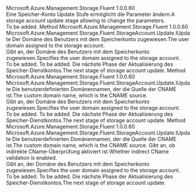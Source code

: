 <Type Name="IWithCustomDomain" FullName="Microsoft.Azure.Management.Storage.Fluent.StorageAccount.Update.IWithCustomDomain">
  <TypeSignature Language="C#" Value="public interface IWithCustomDomain" />
  <TypeSignature Language="ILAsm" Value=".class public interface auto ansi abstract IWithCustomDomain" />
  <TypeSignature Language="DocId" Value="T:Microsoft.Azure.Management.Storage.Fluent.StorageAccount.Update.IWithCustomDomain" />
  <TypeSignature Language="VB.NET" Value="Public Interface IWithCustomDomain" />
  <TypeSignature Language="F#" Value="type IWithCustomDomain = interface" />
  <AssemblyInfo>
    <AssemblyName>Microsoft.Azure.Management.Storage.Fluent</AssemblyName>
    <AssemblyVersion>1.0.0.60</AssemblyVersion>
  </AssemblyInfo>
  <Interfaces />
  <Docs>
    <summary>
            <span data-ttu-id="79f89-101">Eine Speicher-Konto Update Stufe ermöglicht die Parameter ändern.</span><span class="sxs-lookup"><span data-stu-id="79f89-101">A storage account update stage allowing to change the parameters.</span></span>
            </summary>
    <remarks>To be added.</remarks>
  </Docs>
  <Members>
    <Member MemberName="WithCustomDomain">
      <MemberSignature Language="C#" Value="public Microsoft.Azure.Management.Storage.Fluent.StorageAccount.Update.IUpdate WithCustomDomain (Microsoft.Azure.Management.Storage.Fluent.Models.CustomDomain customDomain);" />
      <MemberSignature Language="ILAsm" Value=".method public hidebysig newslot virtual instance class Microsoft.Azure.Management.Storage.Fluent.StorageAccount.Update.IUpdate WithCustomDomain(class Microsoft.Azure.Management.Storage.Fluent.Models.CustomDomain customDomain) cil managed" />
      <MemberSignature Language="DocId" Value="M:Microsoft.Azure.Management.Storage.Fluent.StorageAccount.Update.IWithCustomDomain.WithCustomDomain(Microsoft.Azure.Management.Storage.Fluent.Models.CustomDomain)" />
      <MemberSignature Language="F#" Value="abstract member WithCustomDomain : Microsoft.Azure.Management.Storage.Fluent.Models.CustomDomain -&gt; Microsoft.Azure.Management.Storage.Fluent.StorageAccount.Update.IUpdate" Usage="iWithCustomDomain.WithCustomDomain customDomain" />
      <MemberType>Method</MemberType>
      <AssemblyInfo>
        <AssemblyName>Microsoft.Azure.Management.Storage.Fluent</AssemblyName>
        <AssemblyVersion>1.0.0.60</AssemblyVersion>
      </AssemblyInfo>
      <ReturnValue>
        <ReturnType>Microsoft.Azure.Management.Storage.Fluent.StorageAccount.Update.IUpdate</ReturnType>
      </ReturnValue>
      <Parameters>
        <Parameter Name="customDomain" Type="Microsoft.Azure.Management.Storage.Fluent.Models.CustomDomain" />
      </Parameters>
      <Docs>
        <param name="customDomain"><span data-ttu-id="79f89-102">Der Domäne des Benutzers mit dem Speicherkonto zugewiesen.</span><span class="sxs-lookup"><span data-stu-id="79f89-102">The user domain assigned to the storage account.</span></span></param>
        <summary>
            <span data-ttu-id="79f89-103">Gibt an, der Domäne des Benutzers mit dem Speicherkonto zugewiesen.</span><span class="sxs-lookup"><span data-stu-id="79f89-103">Specifies the user domain assigned to the storage account.</span></span>
            </summary>
        <returns>To be added.</returns>
        <remarks>To be added.</remarks>
        <return><span data-ttu-id="79f89-104">Die nächste Phase der Aktualisierung des Speicher-Dienstkontos.</span><span class="sxs-lookup"><span data-stu-id="79f89-104">The next stage of storage account update.</span></span></return>
      </Docs>
    </Member>
    <Member MemberName="WithCustomDomain">
      <MemberSignature Language="C#" Value="public Microsoft.Azure.Management.Storage.Fluent.StorageAccount.Update.IUpdate WithCustomDomain (string name);" />
      <MemberSignature Language="ILAsm" Value=".method public hidebysig newslot virtual instance class Microsoft.Azure.Management.Storage.Fluent.StorageAccount.Update.IUpdate WithCustomDomain(string name) cil managed" />
      <MemberSignature Language="DocId" Value="M:Microsoft.Azure.Management.Storage.Fluent.StorageAccount.Update.IWithCustomDomain.WithCustomDomain(System.String)" />
      <MemberSignature Language="VB.NET" Value="Public Function WithCustomDomain (name As String) As IUpdate" />
      <MemberSignature Language="F#" Value="abstract member WithCustomDomain : string -&gt; Microsoft.Azure.Management.Storage.Fluent.StorageAccount.Update.IUpdate" Usage="iWithCustomDomain.WithCustomDomain name" />
      <MemberType>Method</MemberType>
      <AssemblyInfo>
        <AssemblyName>Microsoft.Azure.Management.Storage.Fluent</AssemblyName>
        <AssemblyVersion>1.0.0.60</AssemblyVersion>
      </AssemblyInfo>
      <ReturnValue>
        <ReturnType>Microsoft.Azure.Management.Storage.Fluent.StorageAccount.Update.IUpdate</ReturnType>
      </ReturnValue>
      <Parameters>
        <Parameter Name="name" Type="System.String" />
      </Parameters>
      <Docs>
        <param name="name"><span data-ttu-id="79f89-105">Die benutzerdefinierten Domänennamen, der die Quelle der CNAME ist.</span><span class="sxs-lookup"><span data-stu-id="79f89-105">The custom domain name, which is the CNAME source.</span></span></param>
        <summary>
            <span data-ttu-id="79f89-106">Gibt an, der Domäne des Benutzers mit dem Speicherkonto zugewiesen.</span><span class="sxs-lookup"><span data-stu-id="79f89-106">Specifies the user domain assigned to the storage account.</span></span>
            </summary>
        <returns>To be added.</returns>
        <remarks>To be added.</remarks>
        <return><span data-ttu-id="79f89-107">Die nächste Phase der Aktualisierung des Speicher-Dienstkontos.</span><span class="sxs-lookup"><span data-stu-id="79f89-107">The next stage of storage account update.</span></span></return>
      </Docs>
    </Member>
    <Member MemberName="WithCustomDomain">
      <MemberSignature Language="C#" Value="public Microsoft.Azure.Management.Storage.Fluent.StorageAccount.Update.IUpdate WithCustomDomain (string name, bool useSubDomain);" />
      <MemberSignature Language="ILAsm" Value=".method public hidebysig newslot virtual instance class Microsoft.Azure.Management.Storage.Fluent.StorageAccount.Update.IUpdate WithCustomDomain(string name, bool useSubDomain) cil managed" />
      <MemberSignature Language="DocId" Value="M:Microsoft.Azure.Management.Storage.Fluent.StorageAccount.Update.IWithCustomDomain.WithCustomDomain(System.String,System.Boolean)" />
      <MemberSignature Language="VB.NET" Value="Public Function WithCustomDomain (name As String, useSubDomain As Boolean) As IUpdate" />
      <MemberSignature Language="F#" Value="abstract member WithCustomDomain : string * bool -&gt; Microsoft.Azure.Management.Storage.Fluent.StorageAccount.Update.IUpdate" Usage="iWithCustomDomain.WithCustomDomain (name, useSubDomain)" />
      <MemberType>Method</MemberType>
      <AssemblyInfo>
        <AssemblyName>Microsoft.Azure.Management.Storage.Fluent</AssemblyName>
        <AssemblyVersion>1.0.0.60</AssemblyVersion>
      </AssemblyInfo>
      <ReturnValue>
        <ReturnType>Microsoft.Azure.Management.Storage.Fluent.StorageAccount.Update.IUpdate</ReturnType>
      </ReturnValue>
      <Parameters>
        <Parameter Name="name" Type="System.String" />
        <Parameter Name="useSubDomain" Type="System.Boolean" />
      </Parameters>
      <Docs>
        <param name="name"><span data-ttu-id="79f89-108">Die benutzerdefinierten Domänennamen, der die Quelle der CNAME ist.</span><span class="sxs-lookup"><span data-stu-id="79f89-108">The custom domain name, which is the CNAME source.</span></span></param>
        <param name="useSubDomain"><span data-ttu-id="79f89-109">Gibt an, ob indirekte CName-Überprüfung aktiviert ist.</span><span class="sxs-lookup"><span data-stu-id="79f89-109">Whether indirect CName validation is enabled.</span></span></param>
        <summary>
            <span data-ttu-id="79f89-110">Gibt an, der Domäne des Benutzers mit dem Speicherkonto zugewiesen.</span><span class="sxs-lookup"><span data-stu-id="79f89-110">Specifies the user domain assigned to the storage account.</span></span>
            </summary>
        <returns>To be added.</returns>
        <remarks>To be added.</remarks>
        <return><span data-ttu-id="79f89-111">Die nächste Phase der Aktualisierung des Speicher-Dienstkontos.</span><span class="sxs-lookup"><span data-stu-id="79f89-111">The next stage of storage account update.</span></span></return>
      </Docs>
    </Member>
  </Members>
</Type>